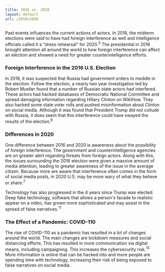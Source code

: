 ```yaml
---
title: 2016 vs. 2020
layout: default
url: /2016v2020
---
```

 
Past events influences the current actions of actors. In 2018, the midterm elections were said to have had foreign interference as well and intelligence officials called it a "dress rehearsal" for 2020.<sup>3</sup> The presidential in 2016 brought attention all around the world to how foreign interference can affect an election and showed a need for greater counterintelligence efforts.
 
### Foreign Interference in the 2016 U.S. Election
 
In 2016, it was suspected that Russia had government orders to meddle in the election. Follow the election, a nearly two year investigation led by Robert Mueller found that a number of Russian state actors had interfered. These actors had hacked databases of Democratic National Committee and spread damaging information regarding Hillary Clinton on WikiHow. They also hacked some state voter rolls and pushed misinformation about Clinton on social media. Although it was found that President Trump did not collude with Russia, it does seem that this interference could have swayed the results of the election.<sup>9</sup>
 
### Differences in 2020
 
One difference between 2016 and 2020 is awareness about the possibility of foreign interference. The government and counterintelligence agencies are on greater alert regarding threats from foreign actors. Along with this, the issues surrounding the 2016 election were given a massive amount of media attention, leading to greater awareness of the issue in the average citizen. Because more  are aware that interference often comes in the form of social media posts, in 2020 U.S. may be more wary of what they believe or share.<sup>7</sup>
 
Technology has also progressed in the 4 years since Trump was elected. Deep fake technology, software that allows a person's facade to realistic appear on a video, has grown more sophisticated and may assist in the spread of false narratives.<sup>11</sup>
 
### The Effect of a Pandemic: COVID-110
 
The rise of COVID-110 as a pandemic has resulted in a lot of changes around the world. The main changes are lockdown measures and social distancing efforts. This has resulted in more communication via digital means, including campaigning. This increases the cybersecurity risk.<sup>13</sup> More information is online that can be hacked into and more people are spending time with technology, increasing their risk of being exposed to false narratives on social media.
